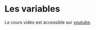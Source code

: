 # Les variables
Le cours vidéo est accessible sur [youtube](https://www.youtube.com/watch?v=qYsodB9fRLs&ab_channel=ArnaudAubry).
